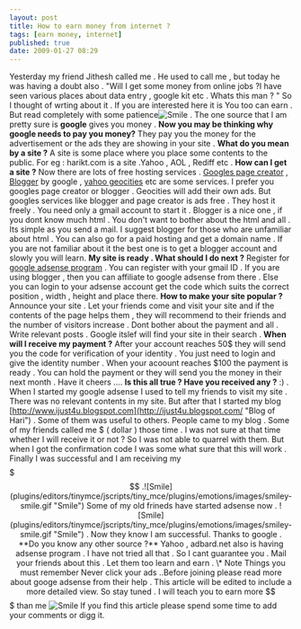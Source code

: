 ```yaml
---
layout: post
title: How to earn money from internet ?
tags: [earn money, internet]
published: true
date: 2009-01-27 08:29
---
```

Yesterday my friend Jithesh called me . He used to call me , but today he was having a doubt also .  "Will I get some money from online jobs ?I have seen various places about data entry , google kit etc . Whats this man ? "  So I thought of wrting about it . If you are interested here it is  You too can earn . But read completely with some patience![Smile](plugins/editors/tinymce/jscripts/tiny_mce/plugins/emotions/images/smiley-smile.gif "Smile") . The one source that I am pretty sure is **google** gives you money .  **Now you may be thinking why google needs to pay you money?**  They pay you the money for the advertisement or the ads they are showing in your site .  **What do you mean by a site ?**  A site is some place where you place some contents to the public. For eg : harikt.com is a site .Yahoo , AOL , Rediff etc .  **How can I get a site ?**  Now there are lots of free hosting services . [Googles page creator](http://pages.google.com/ "Google Page Creator") , [Blogger](http://blogger.com/ "Blog of Google") by google , [yahoo geocities](http://geocities.yahoo.com/) etc are some services. I prefer you googles page creator or blogger . Geocities will add their own ads. But googles services like blogger and page creator is ads free . They host it freely . You need only a gmail account to start it . Blogger is a nice one , if you dont know much html . You don't want to bother about the html and all . Its simple as you send a mail. I suggest blogger for those who are unfamiliar about html .  You can also go for a paid hosting and get a domain name . If you are not familiar about it the best one is to get a blogger account and slowly you will learn.  **My site is ready . What should I do next ?**  Register for [google adsense program](https://www.google.com/adsense/ "Google Adsense") . You can register with your gmail ID . If you are using blogger , then you can affiliate to google adsense from there . Else you can login to your adsense account get the code which suits the correct position , width , height and place there.  **How to make your site popular ?**  Announce your site . Let your friends come and visit your site and if the contents of the page helps them , they will recommend to their friends and the number of visitors increase . Dont bother about the payment and all . Write relevant posts . Google itslef will find your site in their search .  **When will I receive my payment ?**  After your account reaches 50$ they will send you the code for verification of your identity . You just need to login and give the identity number . When your acoount reaches $100 the payment is ready . You can hold the payment or they will send you the money in their next month . Have it cheers ....  **Is this all true ? Have you received any ?**  :) . When I started my google adsense I used to tell my friends to visit my site . There was no relevant contents in my site. But after that I started my blog [http://www.ijust4u.blogspot.com](http://ijust4u.blogspot.com/ "Blog of Hari") . Some of them was useful to others. People came to my blog . Some of my friends called me $ ( dollar ) those time . I was not sure at that time whether I will receive it or not ? So I was not able to quarrel with them. But when I got the confirmation code I was some what sure that this will work .  Finally I was successful and I am receiving my $$$$$$$$$$$ .![Smile](plugins/editors/tinymce/jscripts/tiny_mce/plugins/emotions/images/smiley-smile.gif "Smile") Some of my old frineds have started adsense now . ![Smile](plugins/editors/tinymce/jscripts/tiny_mce/plugins/emotions/images/smiley-smile.gif "Smile") . Now they know I am successful. Thanks to google .  **Do you know any other source ?**  Yahoo , adbard.net also is having adsense program . I have not tried all that . So I cant guarantee you .  Mail your friends about this . Let them too learn and earn .  \* Note Things you must remember  Never click your ads ..Before joining please read more about googe adsense from their help .  This article will be edited to include a more detailed view. So stay tuned . I will teach you to earn more $$$ than me ![Smile](plugins/editors/tinymce/jscripts/tiny_mce/plugins/emotions/images/smiley-smile.gif "Smile")  If you find this article please spend some time to add your comments or digg it.   
